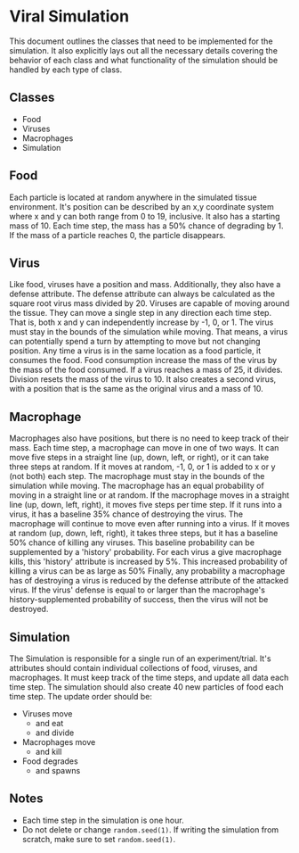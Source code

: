 # Viral Simulation

This document outlines the classes that need to be implemented for the simulation. It also explicitly lays out all the necessary details covering the behavior of each class and what functionality of the simulation should be handled by each type of class.

Classes
-------

* Food
* Viruses
* Macrophages
* Simulation

Food
----

Each particle is located at random anywhere in the simulated tissue environment.
It's position can be described by an x,y coordinate system where x and y can both range from 0 to 19, inclusive.
It also has a starting mass of 10.
Each time step, the mass has a 50% chance of degrading by 1.
If the mass of a particle reaches 0, the particle disappears.

Virus
-----

Like food, viruses have a position and mass.
Additionally, they also have a defense attribute.
The defense attribute can always be calculated as the square root virus mass divided by 20.
Viruses are capable of moving around the tissue.
They can move a single step in any direction each time step.
That is, both x and y can independently increase by -1, 0, or 1.
The virus must stay in the bounds of the simulation while moving.
That means, a virus can potentially spend a turn by attempting to move but not changing position.
Any time a virus is in the same location as a food particle, it consumes the food.
Food consumption increase the mass of the virus by the mass of the food consumed.
If a virus reaches a mass of 25, it divides.
Division resets the mass of the virus to 10.
It also creates a second virus, with a position that is the same as the original virus and a mass of 10.

Macrophage
----------

Macrophages also have positions, but there is no need to keep track of their mass.
Each time step, a macrophage can move in one of two ways.
It can move five steps in a straight line (up, down, left, or right), or it can take three steps at random.
If it moves at random, -1, 0, or 1 is added to x or y (not both) each step.
The macrophage must stay in the bounds of the simulation while moving.
The macrophage has an equal probability of moving in a straight line or at random.
If the macrophage moves in a straight line (up, down, left, right), it moves five steps per time step.
If it runs into a virus, it has a baseline 35% chance of destroying the virus.
The macrophage will continue to move even after running into a virus.
If it moves at random (up, down, left, right), it takes three steps,
but it has a baseline 50% chance of killing any viruses.
This baseline probability can be supplemented by a 'history' probability.
For each virus a give macrophage kills, this 'history' attribute is increased by 5%.
This increased probability of killing a virus can be as large as 50%
Finally, any probability a macrophage has of destroying a virus is reduced by the defense attribute of the attacked virus.
If the virus' defense is equal to or larger than the macrophage's history-supplemented probability of success, then the virus will not be destroyed.

Simulation
----------

The Simulation is responsible for a single run of an experiment/trial.
It's attributes should contain individual collections of food, viruses, and macrophages.
It must keep track of the time steps, and update all data each time step.
The simulation should also create 40 new particles of food each time step.
The update order should be:

* Viruses move
  * and eat
  * and divide
* Macrophages move
  * and kill
* Food degrades
  * and spawns


Notes
-----

* Each time step in the simulation is one hour.
* Do not delete or change `random.seed(1)`. If writing the simulation from scratch, make sure to set `random.seed(1)`.
